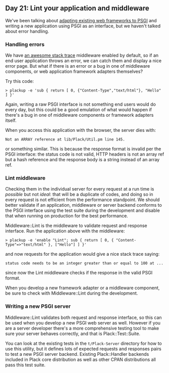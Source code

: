 ## Day 21: Lint your application and middleware

We've been talking about [adapting existing web frameworks to PSGI](http://advent.plackperl.org/2009/12/day-8-adapting-web-frameworks-to-psgi.html) and writing a new application using PSGI as an interface, but we haven't talked about error handling. 

### Handling errors

We have [an awesome stack trace](http://advent.plackperl.org/2009/12/day-3-using-plackup.html) middleware enabled by default, so if an end user application throws an error, we can catch them and display a nice error page. But what if there is an error or a bug in one of middleware components, or web application framework adapters themselves?

Try this code:

    > plackup -e 'sub { return [ 0, {"Content-Type","text/html"}, "Hello" ] }'

Again, writing a raw PSGI interface is not something end users would do every day, but this could be a good emulation of what would happen if there's a bug in one of middleware components or framework adapters itself.

When you access this application with the browser, the server dies with:

    Not an ARRAY reference at lib/Plack/Util.pm line 145.

or something similar. This is because the response format is invalid per the PSGI interface: the status code is not valid, HTTP headers is not an array ref but a hash reference and the response body is a string instead of an array ref.

### Lint middleware

Checking them in the individual server for every request at a run time is *possible* but not *ideal*: that will be a duplicate of codes, and doing so in every request is not efficient from the performance standpoint. We should better validate if an application, middleware or server backend conforms to the PSGI interface using the test suite during the development and disable that when running on production for the best performance.

Middleware::Lint is the middleware to validate request and response interface. Run the application above with the middleware:

    > plackup -e 'enable "Lint"; sub { return [ 0, { "Content-Type"=>"text/html" }, ["Hello"] ] }'

and now requests for the application would give a nice stack trace saying:

    status code needs to be an integer greater than or equal to 100 at ...

since now the Lint middleware checks if the response in the valid PSGI format.

When you develop a new framework adapter or a middleware component, be sure to check with Middleware::Lint during the development. 

### Writing a new PSGI server

Middleware::Lint validates both request and response interface, so this can be used when you develop a new PSGI web server as well. However if you are a server developer there's a more comprehensive testing tool to make sure your server behaves correctly, and that is Plack::Test::Suite.

You can look at the existing tests in the `t/Plack-Server` directory for how to use this utility, but it defines lots of expected requests and responses pairs to test a new PSGI server backend. Existing Plack::Handler backends included in Plack core distribution as well as other CPAN distributions all pass this test suite.
